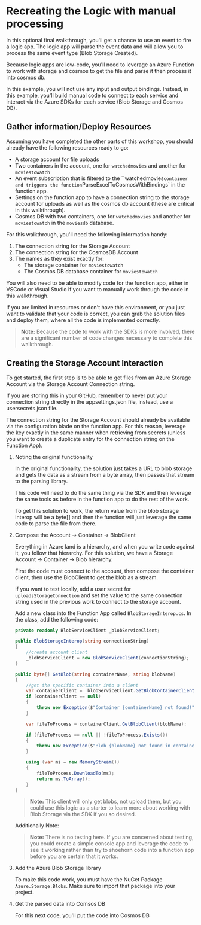 # Recreating the Logic with manual processing

In this optional final walkthrough, you'll get a chance to use an event to fire a logic app.  The logic app will parse the event data and will allow you to process the same event type (Blob Storage Created).

Because logic apps are low-code, you'll need to leverage an Azure Function to work with storage and cosmos to get the file and parse it then process it into cosmos db.

In this example, you will not use any input and output bindings.  Instead, in this example, you'll build manual code to connect to each service and interact via the Azure SDKs for each service (Blob Storage and Cosmos DB).  

## Gather information/Deploy Resources

Assuming you have completed the other parts of this workshop, you should already have the following resources ready to go:

- A storage account for file uploads
- Two containers in the account, one for `watchedmovies` and another for `moviestowatch`
- An event subscription that is filtered to the ``watchedmovies` container and triggers the function `ParseExcelToCosmosWithBindings` in the function app.
- Settings on the function app to have a connection string to the storage account for uploads as well as the cosmos db account (these are critical in this walkthrough).
- Cosmos DB with two containers, one for `watchedmovies` and another for `moviestowatch` in the `moviesdb` database.

For this walkthrough, you'll need the following information handy:

1) The connection string for the Storage Account
1) The connection string for the CosmosDB Account
1) The names as they exist exactly for:
    - The storage container for `moviestowatch`
    - The Cosmos DB database container for `moviestowatch`

You will also need to be able to modify code for the function app, either in VSCode or Visual Studio if you want to manually work through the code in this walkthrough.

If you are limited in resources or don't have this environment, or you just want to validate that your code is correct, you can grab the solution files and deploy them, where all the code is implemented correctly.

>**Note:** Because the code to work with the SDKs is more involved, there are a significant number of code changes necessary to complete this walkthrough.

## Creating the Storage Account Interaction

To get started, the first step is to be able to get files from an Azure Storage Account via the Storage Account Connection string.

If you are storing this in your GitHub, remember to never put your connection string directly in the appsettings.json file, instead, use a usersecrets.json file.

The connection string for the Storage Account should already be available via the configuration blade on the function app.  For this reason, leverage the key exactly in the same manner when retrieving from secrets (unless you want to create a duplicate entry for the connection string on the Function App).  

1. Noting the original functionality

    In the original functionality, the solution just takes a URL to blob storage and gets the data as a stream from a byte array, then passes that stream to the parsing library.

    This code will need to do the same thing via the SDK and then leverage the same tools as before in the function app to do the rest of the work.

    To get this solution to work, the return value from the blob storage interop will be a byte[] and then the function will just leverage the same code to parse the file from there.

1. Compose the Account -> Container -> BlobClient

    Everything in Azure land is a hierarchy, and when you write code against it, you follow that hierarchy.  For this solution, we have a Storage Account -> Container -> Blob hierarchy.

    First the code must connect to the account, then compose the container client, then use the BlobClient to get the blob as a stream.

    If you want to test locally, add a user secret for `uploadsStorageConnection` and set the value to the same connection string used in the previous work to connect to the storage account.

    Add a new class into the Function App called `BlobStorageInterop.cs`.  In the class, add the following code:

    ```c#
    private readonly BlobServiceClient _blobServiceClient;

    public BlobStorageInterop(string connectionString)
    {
        //create account client
        _blobServiceClient = new BlobServiceClient(connectionString);
    }

    public byte[] GetBlob(string containerName, string blobName) 
    {
        //get the specific container into a client
        var containerClient = _blobServiceClient.GetBlobContainerClient(containerName);
        if (containerClient == null)
        {
            throw new Exception($"Container {containerName} not found!");
        }

        var fileToProcess = containerClient.GetBlobClient(blobName);

        if (fileToProcess == null || !fileToProcess.Exists())
        {
            throw new Exception($"Blob {blobName} not found in container {containerName}");
        }

        using (var ms = new MemoryStream())
        {
            fileToProcess.DownloadTo(ms);
            return ms.ToArray();
        }
    }
    ```  

    >**Note:** This client will only get blobs, not upload them, but you could use this logic as a starter to learn more about working with Blob Storage via the SDK if you so desired.

    Additionally Note:

    >**Note:** There is no testing here.  If you are concerned about testing, you could create a simple console app and leverage the code to see it working rather than try to shoehorn code into a function app before you are certain that it works.

1. Add the Azure Blob Storage library

    To make this code work, you must have the NuGet Package `Azure.Storage.Blobs`.  Make sure to import that package into your project.

1. Get the parsed data into Comsos DB

    For this next code, you'll put the code into Cosmos DB